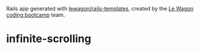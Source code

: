 Rails app generated with [lewagon/rails-templates](https://github.com/lewagon/rails-templates), created by the [Le Wagon coding bootcamp](https://www.lewagon.com) team.
# infinite-scrolling
